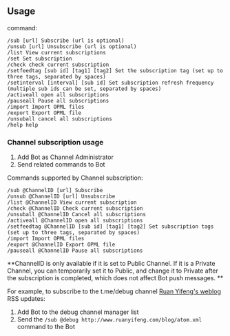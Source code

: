 ## Usage

command:

```
/sub [url] Subscribe (url is optional)
/unsub [url] Unsubscribe (url is optional)
/list View current subscriptions
/set Set subscription
/check check current subscription
/setfeedtag [sub id] [tag1] [tag2] Set the subscription tag (set up to three tags, separated by spaces)
/setinterval [interval] [sub id] Set subscription refresh frequency (multiple sub ids can be set, separated by spaces)
/activeall open all subscriptions
/pauseall Pause all subscriptions
/import Import OPML files
/export Export OPML file
/unsuball cancel all subscriptions
/help help
```

### Channel subscription usage

1. Add Bot as Channel Administrator
2. Send related commands to Bot

Commands supported by Channel subscription:

```
/sub @ChannelID [url] Subscribe
/unsub @ChannelID [url] Unsubscribe
/list @ChannelID View current subscription
/check @ChannelID Check current subscription
/unsuball @ChannelID Cancel all subscriptions
/activeall @ChannelID open all subscriptions
/setfeedtag @ChannelID [sub id] [tag1] [tag2] Set subscription tags (set up to three tags, separated by spaces)
/import Import OPML files
/export @ChannelID Export OPML file
/pauseall @ChannelID Pause all subscriptions
```

**ChannelID is only available if it is set to Public Channel. If it is a Private Channel, you can temporarily set it to Public, and change it to Private after the subscription is completed, which does not affect Bot push messages. **

For example, to subscribe to the t.me/debug channel [Ruan Yifeng's weblog](http://www.ruanyifeng.com/blog/atom.xml) RSS updates:

1. Add Bot to the debug channel manager list
2. Send the `/sub @debug http://www.ruanyifeng.com/blog/atom.xml` command to the Bot
